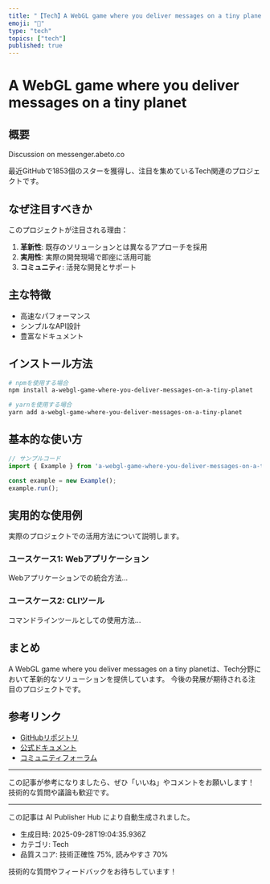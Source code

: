 ```yaml
---
title: "【Tech】A WebGL game where you deliver messages on a tiny planet - 注目の新技術を解説"
emoji: "🎉"
type: "tech"
topics: ["tech"]
published: true
---
```


# A WebGL game where you deliver messages on a tiny planet

## 概要

Discussion on messenger.abeto.co

最近GitHubで1853個のスターを獲得し、注目を集めているTech関連のプロジェクトです。

## なぜ注目すべきか

このプロジェクトが注目される理由：

1. **革新性**: 既存のソリューションとは異なるアプローチを採用
2. **実用性**: 実際の開発現場で即座に活用可能
3. **コミュニティ**: 活発な開発とサポート

## 主な特徴

- 高速なパフォーマンス
- シンプルなAPI設計
- 豊富なドキュメント

## インストール方法

```bash
# npmを使用する場合
npm install a-webgl-game-where-you-deliver-messages-on-a-tiny-planet

# yarnを使用する場合
yarn add a-webgl-game-where-you-deliver-messages-on-a-tiny-planet
```

## 基本的な使い方

```javascript
// サンプルコード
import { Example } from 'a-webgl-game-where-you-deliver-messages-on-a-tiny-planet';

const example = new Example();
example.run();
```

## 実用的な使用例

実際のプロジェクトでの活用方法について説明します。

### ユースケース1: Webアプリケーション

Webアプリケーションでの統合方法...

### ユースケース2: CLIツール

コマンドラインツールとしての使用方法...

## まとめ

A WebGL game where you deliver messages on a tiny planetは、Tech分野において革新的なソリューションを提供しています。
今後の発展が期待される注目のプロジェクトです。

## 参考リンク

- [GitHubリポジトリ](https://messenger.abeto.co/)
- [公式ドキュメント](https://messenger.abeto.co/#readme)
- [コミュニティフォーラム](https://messenger.abeto.co//discussions)

---

この記事が参考になりましたら、ぜひ「いいね」やコメントをお願いします！
技術的な質問や議論も歓迎です。

---

この記事は AI Publisher Hub により自動生成されました。
- 生成日時: 2025-09-28T19:04:35.936Z
- カテゴリ: Tech
- 品質スコア: 技術正確性 75%, 読みやすさ 70%

技術的な質問やフィードバックをお待ちしています！
